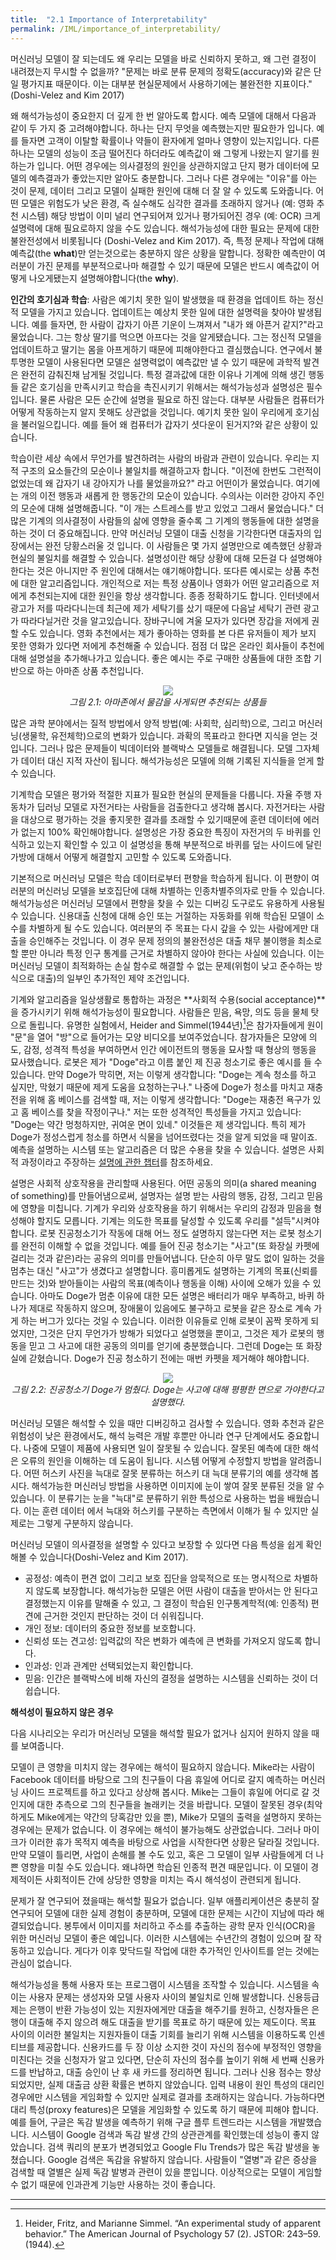 ```yaml
---
title:  "2.1 Importance of Interpretability"
permalink: /IML/importance_of_interpretability/
---
```


머신러닝 모델이 잘 되는데도 왜 우리는 모델을 바로 신뢰하지 못하고, 왜 그런 결정이 내려졌는지 무시할 수 없을까? "문제는 바로 분류 문제의 정확도(accuracy)와 같은 단일 평가지표 때문이다. 이는 대부분 현실문제에서 사용하기에는 불완전한 지표이다." (Doshi-Velez and Kim 2017)

왜 해석가능성이 중요한지 더 깊게 한 번 알아도록 합시다. 예측 모델에 대해서 다음과 같이 두 가지 중 고려해야합니다. 하나는 단지 무엇을 예측했는지만 필요한가 입니다. 예를 들자면 고객이 이탈할 확률이나 약들이 환자에게 얼마나 영향이 있는지입니다. 다른 하나는 모델의 성능이 조금 떨어진다 하더라도 예측값이 왜 그렇게 나왔는지 알기를 원하는가 입니다. 어떤 경우에는 의사결정의 원인을 상관하지않고 단지 평가 데이터에 모델의 예측결과가 좋았는지만 알아도 충분합니다. 그러나 다른 경우에는 "이유"를 아는 것이 문제, 데이터 그리고 모델이 실패한 원인에 대해 더 잘 알 수 있도록 도와줍니다. 어떤 모델은 위험도가 낮은 환경, 즉 실수해도 심각한 결과를 초래하지 않거나 (예: 영화 추천 시스템) 해당 방법이 이미 널리 연구되어져 있거나 평가되어진 경우 (예: OCR) 크게 설명력에 대해 필요로하지 않을 수도 있습니다. 해석가능성에 대한 필요는 문제에 대한 불완전성에서 비롯됩니다 (Doshi-Velez and Kim 2017). 즉, 특정 문제나 작업에 대해 예측값(the **what**)만 얻는것으로는 충분하지 않은 상황을 말합니다. 정확한 예측만이 여러분이 가진 문제를 부분적으로나마 해결할 수 있기 때문에 모델은 반드시 예측값이 어떻게 나오게됐는지 설명해야합니다(the **why**).  

**인간의 호기심과 학습**: 사람은 예기치 못한 일이 발생했을 때 환경을 업데이트 하는 정신적 모델을 가지고 있습니다. 업데이트는 예상치 못한 일에 대한 설명력을 찾아야 발생됩니다. 예를 들자면, 한 사람이 갑자기 아픈 기운이 느껴져서 "내가 왜 아픈거 같지?"라고 물었습니다. 그는 항상 딸기를 먹으면 아프다는 것을 알게됐습니다. 그는 정신적 모델을 업데이트하고 딸기는 몸을 아프게하기 때문에 피해야한다고 결심했습니다. 연구에서 불투명한 모델이 사용된다면 모델은 설명력없이 예측값만 낼 수 있기 때문에 과학적 발견은 완전히 감춰진채 남게될 것입니다. 특정 결과값에 대한 이유나 기계에 의해 생긴 행동들 같은 호기심을 만족시키고 학습을 촉진시키기 위해서는 해석가능성과 설명성은 필수입니다. 물론 사람은 모든 순간에 설명을 필요로 하진 않는다. 대부분 사람들은 컴퓨터가 어떻게 작동하는지 알지 못해도 상관없을 것입니다. 예기치 못한 일이 우리에게 호기심을 불러일으킵니다. 예를 들어 왜 컴퓨터가 갑자기 셧다운이 된거지?와 같은 상황이 있습니다.

학습이란 세상 속에서 무언가를 발견하려는 사람의 바람과 관련이 있습니다. 우리는 지적 구조의 요소들간의 모순이나 불일치를 해결하고자 합니다. "이전에 한번도 그런적이 없었는데 왜 갑자기 내 강아지가 나를 물었을까요?" 라고 어떤이가 물었습니다. 여기에는 개의 이전 행동과 새롭게 한 행동간의 모순이 있습니다. 수의사는 이러한 강아지 주인의 모순에 대해 설명해줍니다. "이 개는 스트레스를 받고 있었고 그래서 물었습니다." 더 많은 기계의 의사결정이 사람들의 삶에 영향을 줄수록 그 기계의 행동들에 대한 설명을 하는 것이 더 중요해집니다. 만약 머신러닝 모델이 대출 신청을 기각한다면 대출자의 입장에서는 완전 당황스러울 것 입니다. 이 사람들은 몇 가지 설명만으로 예측했던 상황과 현실의 불일치를 해결할 수 있습니다. 설명성이란 해당 상황에 대해 모든걸 다 설명해야 한다는 것은 아니지만 주 원인에 대해서는 얘기해야합니다. 또다른 예시로는 상품 추천에 대한 알고리즘입니다. 개인적으로 저는 특정 상품이나 영화가 어떤 알고리즘으로 저에게 추천되는지에 대한 원인을 항상 생각합니다. 종종 정확하기도 합니다. 인터넷에서 광고가 저를 따라다니는데 최근에 제가 세탁기를 샀기 때문에 다음날 세탁기 관련 광고가 따라다닐거란 것을 알고있습니다. 장바구니에 겨울 모자가 있다면 장갑을 저에게 권할 수도 있습니다. 영화 추천에서는 제가 좋아하는 영화를 본 다른 유저들이 제가 보지 못한 영화가 있다면 저에게 추천해줄 수 있습니다. 점점 더 많은 온라인 회사들이 추천에 대해 설명설을 추가해나가고 있습니다. 좋은 예시는 주로 구매한 상품들에 대한 조합 기반으로 하는 아마존 상품 추천입니다. 

<p align='center'>
    <img src="https://christophm.github.io/interpretable-ml-book/images/amazon-freq-bought-together.png"><br>
    <i>그림 2.1: 아마존에서 물감을 사게되면 추천되는 상품들</i>
</p>

많은 과학 분야에서는 질적 방법에서 양적 방법(예: 사회학, 심리학)으로, 그리고 머신러닝(생물학, 유전체학)으로의 변화가 있습니다. 과확의 목표라고 한다면 지식을 얻는 것입니다. 그러나 많은 문제들이 빅데이터와 블랙박스 모델들로 해결됩니다. 모델 그자체가 데이터 대신 지적 자산이 됩니다. 해석가능성은 모델에 의해 기록된 지식들을 얻게 할 수 있습니다.

기계학습 모델은 평가와 적절한 지표가 필요한 현실의 문제들을 다룹니다. 자율 주행 자동차가 딥러닝 모델로 자전거타는 사람들을 검출한다고 생각해 봅시다. 자전거타는 사람을 대상으로 평가하는 것을 좋지못한 결과를 초래할 수 있기때문에 훈련 데이터에 에러가 없는지 100% 확인해야합니다. 설명성은 가장 중요한 특징이 자전거의 두 바퀴를 인식하고 있는지 확인할 수 있고 이 설명성을 통해 부분적으로 바퀴를 덮는 사이드에 달린 가방에 대해서 어떻게 해결할지 고민할 수 있도록 도와줍니다. 

기본적으로 머신러닝 모델은 학습 데이터로부터 편향을 학습하게 됩니다. 이 편향이 여러분의 머신러닝 모델을 보호집단에 대해 차별하는 인종차별주의자로 만들 수 있습니다. 해석가능성은 머신러닝 모델에서 편향을 찾을 수 있는 디버깅 도구로도 유용하게 사용될 수 있습니다. 신용대출 신청에 대해 승인 또는 거절하는 자동화를 위해 학습된 모델이 소수를 차별하게 될 수도 있습니다. 여러분의 주 목표는 다시 갚을 수 있는 사람에게만 대출을 승인해주는 것입니다. 이 경우 문제 정의의 불완전성은 대출 채무 불이행을 최소로 할 뿐만 아니라 특정 인구 통계를 근거로 차별하지 않아야 한다는 사실에 있습니다. 이는 머신러닝 모델이 최적화하는 손실 함수로 해결할 수 없는 문제(위험이 낮고 준수하는 방식으로 대출)의 일부인 추가적인 제약 조건입니다.

기계와 알고리즘을 일상생활로 통합하는 과정은 **사회적 수용(social acceptance)**을 증가시키기 위해 해석가능성이 필요합니다. 사람들은 믿음, 욕망, 의도 등을 물체 탓으로 돌립니다. 유명한 실험에서, Heider and Simmel(1944년)[^2]은 참가자들에게 원이 "문"을 열어 "방"으로 들어가는 모양 비디오를 보여주었습니다. 참가자들은 모양에 의도, 감정, 성격적 특성을 부여하면서 인간 에이전트의 행동을 묘사할 때 형상의 행동을 묘사했습니다. 로봇은 제가 "Doge"라고 이름 붙인 제 진공 청소기로 좋은 예시를 들 수 있습니다. 만약 Doge가 막히면, 저는 이렇게 생각합니다: "Doge는 계속 청소를 하고 싶지만, 막혔기 때문에 제게 도움을 요청하는구나." 나중에 Doge가 청소를 마치고 재충전을 위해 홈 베이스를 검색할 때, 저는 이렇게 생각합니다: "Doge는 재충전 욕구가 있고 홈 베이스를 찾을 작정이구나." 저는 또한 성격적인 특성들을 가지고 있습니다: "Doge는 약간 멍청하지만, 귀여운 면이 있네." 이것들은 제 생각입니다. 특히 제가 Doge가 정성스럽게 청소를 하면서 식물을 넘어뜨렸다는 것을 알게 되었을 때 말이죠. 예측을 설명하는 시스템 또는 알고리즘은 더 많은 수용을 찾을 수 있습니다. 설명은 사회적 과정이라고 주장하는 [설명에 관한  챕터](https://tootouch.github.io/IML/human_friendly_explanations/)를 참조하세요.

설명은 사회적 상호작용을 관리할때 사용된다. 어떤 공동의 의미(a shared meaning of something)를 만들어냄으로써, 설명자는 설명 받는 사람의 행동, 감정, 그리고 믿음에 영향을 미칩니다. 기계가 우리와 상호작용을 하기 위해서는 우리의 감정과 믿음을 형성해야 할지도 모릅니다. 기계는 의도한 목표를 달성할 수 있도록 우리를 "설득"시켜야 합니다. 로봇 진공청소기가 작동에 대해 어느 정도 설명하지 않는다면 저는 로봇 청소기를 완전히 이해할 수 없을 것입니다. 예를 들어 진공 청소기는 "사고"(또 화장실 카펫에 걸리는 것과 같은)라는 공유의 의미를 만들어냅니다. 단순히 아무 말도 없이 일하는 것을 멈추는 대신 "사고"가 생겼다고 설명합니다. 흥미롭게도 설명하는 기계의 목표(신뢰를 만드는 것)와 받아들이는 사람의 목표(예측이나 행동을 이해) 사이에 오해가 있을 수 있습니다. 아마도 Doge가 멈춘 이유에 대한 모든 설명은 배터리가 매우 부족하고, 바퀴 하나가 제대로 작동하지 않으며, 장애물이 있음에도 불구하고 로봇을 같은 장소로 계속 가게 하는 버그가 있다는 것일 수 있습니다. 이러한 이유들로 인해 로봇이 꼼짝 못하게 되었지만, 그것은 단지 무언가가 방해가 되었다고 설명했을 뿐이고, 그것은 제가 로봇의 행동을 믿고 그 사고에 대한 공동의 의미를 얻기에 충분했습니다. 그런데 Doge는 또 화장실에 갇혔습니다. Doge가 진공 청소하기 전에는 매번 카펫을 제거해야 해야합니다.

<p align='center'>
    <img src="https://christophm.github.io/interpretable-ml-book/images/doge-stuck.jpg"><br>
    <i>그림 2.2: 진공청소기 Doge가 멈췄다. Doge는 사고에 대해 평평한 면으로 가야한다고 설명했다.</i>
</p>

머신러닝 모델은 해석할 수 있을 때만 디버깅하고 검사할 수 있습니다. 영화 추천과 같은 위험성이 낮은 환경에서도, 해석 능력은 개발 후뿐만 아니라 연구 단계에서도 중요합니다. 나중에 모델이 제품에 사용되면 일이 잘못될 수 있습니다. 잘못된 예측에 대한 해석은 오류의 원인을 이해하는 데 도움이 됩니다. 시스템 어떻게 수정할지 방법을 알려줍니다. 어떤 허스키 사진을 늑대로 잘못 분류하는 허스키 대 늑대 분류기의 예를 생각해 봅시다. 해석가능한 머신러닝 방법을 사용하면 이미지에 눈이 쌓여 잘못 분류된 것을 알 수 있습니다. 이 분류기는 눈을 "늑대"로 분류하기 위한 특성으로 사용하는 법을 배웠습니다. 이는 훈련 데이터 에서 늑대와 허스키를 구분하는 측면에서 이해가 될 수 있지만 실제로는 그렇게 구분하지 않습니다.

머신러닝 모델이 의사결정을 설명할 수 있다고 보장할 수 있다면 다음 특성을 쉽게 확인해볼 수 있습니다(Doshi-Velez and Kim 2017).

- 공정성: 예측이 편견 없이 그리고 보호 집단을 암묵적으로 또는 명시적으로 차별하지 않도록 보장합니다.
  해석가능한 모델은 어떤 사람이 대출을 받아서는 안 된다고 결정했는지 이유를 말해줄 수 있고, 그 결정이 학습된 인구통계학적(예: 인종적) 편견에 근거한 것인지 판단하는 것이 더 쉬워집니다.
- 개인 정보: 데이터의 중요한 정보를 보호합니다.
- 신뢰성 또는 견고성: 입력값의 작은 변화가 예측에 큰 변화를 가져오지 않도록 합니다.
- 인과성: 인과 관계만 선택되었는지 확인합니다.
- 믿음: 인간은 블랙박스에 비해 자신의 결정을 설명하는 시스템을 신뢰하는 것이 더 쉽습니다.


**해석성이 필요하지 않은 경우**

다음 시나리오는 우리가 머신러닝 모델을 해석할 필요가 없거나 심지어 원하지 않을 때를 보여줍니다.

모델이 큰 영향을 미치지 않는 경우에는 해석이 필요하지 않습니다. Mike라는 사람이 Facebook 데이터를 바탕으로 그의 친구들이 다음 휴일에 어디로 갈지 예측하는 머신러닝 사이드 프로젝트를 하고 있다고 상상해 봅시다. Mike는 그들이 휴일에 어디로 갈 것인지에 대한 추측으로 그의 친구들을 놀래키는 것을 바랍니다. 모델이 잘못된 경우(최악하게도 Mike에게는 약간의 당혹감만 있을 뿐), Mike가 모델의 출력을 설명하지 못하는 경우에는 문제가 없습니다. 이 경우에는 해석이 불가능해도 상관없습니다. 그러나 마이크가 이러한 휴가 목적지 예측을 바탕으로 사업을 시작한다면 상황은 달라질 것입니다. 만약 모델이 틀리면, 사업이 손해를 볼 수도 있고, 혹은 그 모델이 일부 사람들에게 더 나쁜 영향을 미칠 수도 있습니다. 왜냐하면 학습된 인종적 편견 때문입니다. 이 모델이 경제적이든 사회적이든 간에 상당한 영향을 미치는 즉시 해석성이 관련되게 됩니다. 

문제가 잘 연구되어 졌을때는 해석할 필요가 없습니다. 일부 애플리케이션은 충분히 잘 연구되어 모델에 대한 실제 경험이 충분하며, 모델에 대한 문제는 시간이 지남에 따라 해결되었습니다. 봉투에서 이미지를 처리하고 주소를 추출하는 광학 문자 인식(OCR)을 위한 머신러닝 모델이 좋은 예입니다. 이러한 시스템에는 수년간의 경험이 있으며 잘 작동하고 있습니다. 게다가 이후 맞닥드릴 작업에 대한 추가적인 인사이트를 얻는 것에는 관심이 없습니다.

해석가능성을 통해 사용자 또는 프로그램이 시스템을 조작할 수 있습니다. 시스템을 속이는 사용자 문제는 생성자와 모델 사용자 사이의 불일치로 인해 발생합니다. 신용등급제는 은행이 반환 가능성이 있는 지원자에게만 대출을 해주기를 원하고, 신청자들은 은행이 대출해 주지 않으려 해도 대출을 받기를 목표로 하기 때문에 있는 제도이다. 목표 사이의 이러한 불일치는 지원자들이 대출 기회를 늘리기 위해 시스템을 이용하도록 인센티브를 제공합니다. 신용카드를 두 장 이상 소지한 것이 자신의 점수에 부정적인 영향을 미친다는 것을 신청자가 알고 있다면, 단순히 자신의 점수를 높이기 위해 세 번째 신용카드를 반납하고, 대출 승인이 난 후 새 카드를 정리하면 됩니다. 그러나 신용 점수는 향상되었지만, 실제 대출금 상환 확률은 변하지 않았습니다. 입력 내용이 원인 특성의 대리인 경우에만 시스템을 게임화할 수 있지만 실제로 결과를 초래하지는 않습니다. 가능하다면 대리 특성(proxy features)은 모델을 게임화할 수 있도록 하기 때문에 피해야 합니다. 예를 들어, 구글은 독감 발생을 예측하기 위해 구글 플루 트렌드라는 시스템을 개발했습니다. 시스템이 Google 검색과 독감 발생 간의 상관관계를 확인했는데 성능이 좋지 않았습니다. 검색 쿼리의 분포가 변경되었고 Google Flu Trends가 많은 독감 발생을 놓쳤습니다. Google 검색은 독감을 유발하지 않습니다. 사람들이 "열병"과 같은 증상을 검색할 때 열별은 실제 독감 발병과 관련이 있을 뿐입니다. 이상적으로는 모델이 게임할 수 없기 때문에 인과관계 기능만 사용하는 것이 좋습니다.

---

[^1]: Doshi-Velez, Finale, and Been Kim. “Towards a rigorous science of interpretable machine learning,” no. Ml: 1–13. http://arxiv.org/abs/1702.08608 (2017).

[^2]: Heider, Fritz, and Marianne Simmel. “An experimental study of apparent behavior.” The American Journal of Psychology 57 (2). JSTOR: 243–59. (1944).